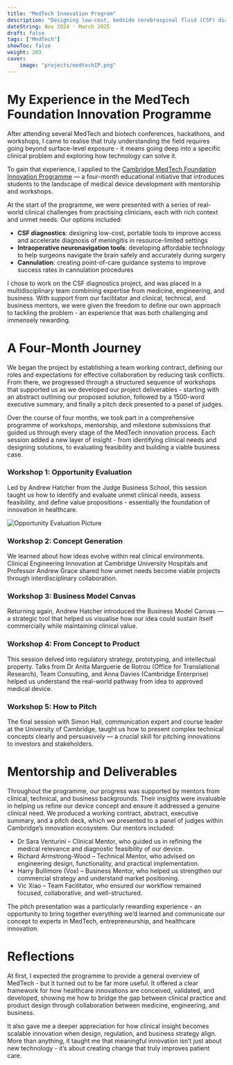 ```yaml
---
title: "MedTech Innovation Program"
description: "Designing low-cost, bedside cerebrospinal fluid (CSF) diagnostic devices"
dateString: Nov 2024 - March 2025
draft: false
tags: ["MedTech"]
showToc: false
weight: 203
cover:
    image: "projects/medtechIP.png"
--- 
```

# My Experience in the MedTech Foundation Innovation Programme

After attending several MedTech and biotech conferences, hackathons, and workshops, I came to realise that truly understanding the field requires going beyond surface-level exposure - it means going deep into a specific clinical problem and exploring how technology can solve it.

To gain that experience, I applied to the [Cambridge MedTech Foundation Innovation Programme](https://cam.medtechfoundation.org/ip/) — a four-month educational initiative that introduces students to the landscape of medical device development with mentorship and workshops.

At the start of the programme, we were presented with a series of real-world clinical challenges from practising clinicians, each with rich context and unmet needs. Our options included:
* **CSF diagnostics**: designing low-cost, portable tools to improve access and accelerate diagnosis of meningitis in resource-limited settings
* **Intraoperative neuronavigation tools**: developing affordable technology to help surgeons navigate the brain safely and accurately during surgery
* **Cannulation**: creating point-of-care guidance systems to improve success rates in cannulation procedures

I chose to work on the CSF diagnostics project, and was placed in a multidisciplinary team combining expertise from medicine, engineering, and business. With support from our facilitator and clinical, technical, and business mentors, we were given the freedom to define our own approach to tackling the problem - an experience that was both challenging and immensely rewarding.

# A Four-Month Journey

We began the project by establishing a team working contract, defining our roles and expectations for effective collaboration by reducing task conflicts. From there, we progressed through a structured sequence of workshops that supported us as we developed our project deliverables - starting with an abstract outlining our proposed solution, followed by a 1500-word executive summary, and finally a pitch deck presented to a panel of judges.

Over the course of four months, we took part in a comprehensive programme of workshops, mentorship, and milestone submissions that guided us through every stage of the MedTech innovation process. Each session added a new layer of insight - from identifying clinical needs and designing solutions, to evaluating feasibility and building a viable business case.

### Workshop 1: Opportunity Evaluation
Led by Andrew Hatcher from the Judge Business School, this session taught us how to identify and evaluate unmet clinical needs, assess feasibility, and define value propositions - essentially the foundation of innovation in healthcare.

![Opportunity Evaluation Picture](/projects/medtechIPphotos/workshop1.jpg)

### Workshop 2: Concept Generation
We learned about how ideas evolve within real clinical environments. Clinical Engineering Innovation at Cambridge University Hospitals and Professor Andrew Grace shared how unmet needs become viable projects through interdisciplinary collaboration.

### Workshop 3: Business Model Canvas
Returning again, Andrew Hatcher introduced the Business Model Canvas — a strategic tool that helped us visualise how our idea could sustain itself commercially while maintaining clinical value.

### Workshop 4: From Concept to Product
This session delved into regulatory strategy, prototyping, and intellectual property. Talks from Dr Anita Marguerie de Rotrou (Office for Translational Research), Team Consulting, and Anna Davies (Cambridge Enterprise) helped us understand the real-world pathway from idea to approved medical device.

### Workshop 5: How to Pitch
The final session with Simon Hall, communication expert and course leader at the University of Cambridge, taught us how to present complex technical concepts clearly and persuasively — a crucial skill for pitching innovations to investors and stakeholders.

# Mentorship and Deliverables

Throughout the programme, our progress was supported by mentors from clinical, technical, and business backgrounds. Their insights were invaluable in helping us refine our device concept and ensure it addressed a genuine clinical need. We produced a working contract, abstract, executive summary, and a pitch deck, which we presented to a panel of judges within Cambridge’s innovation ecosystem. Our mentors included:
* Dr Sara Venturini – Clinical Mentor, who guided us in refining the medical relevance and diagnostic feasibility of our device.
*  Richard Armstrong-Wood – Technical Mentor, who advised on engineering design, functionality, and practical implementation.
* Harry Bullimore (Vox) – Business Mentor, who helped us strengthen our commercial strategy and understand market positioning.
* Vic Xiao – Team Facilitator, who ensured our workflow remained focused, collaborative, and well-structured.

The pitch presentation was a particularly rewarding experience - an opportunity to bring together everything we’d learned and communicate our concept to experts in MedTech, entrepreneurship, and healthcare innovation.

# Reflections

At first, I expected the programme to provide a general overview of MedTech - but it turned out to be far more useful. It offered a clear framework for how healthcare innovations are conceived, validated, and developed, showing me how to bridge the gap between clinical practice and product design through collaboration between medicine, engineering, and business.

It also gave me a deeper appreciation for how clinical insight becomes scalable innovation when design, regulation, and business strategy align. More than anything, it taught me that meaningful innovation isn’t just about new technology - it’s about creating change that truly improves patient care.